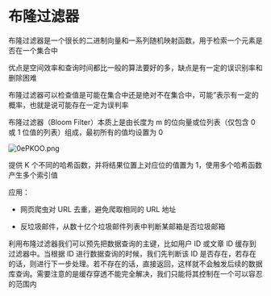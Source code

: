# 布隆过滤器

布隆过滤器是一个很长的二进制向量和一系列随机映射函数，用于检索一个元素是否在一个集合中

优点是空间效率和查询时间都比一般的算法要好的多，缺点是有一定的误识别率和删除困难

布隆过滤器可以检查值是可能在集合中还是绝对不在集合中，可能”表示有一定的概率，也就是说可能存在一定为误判率

布隆过滤器（Bloom Filter）本质上是由长度为 m 的位向量或位列表（仅包含 0 或 1 位值的列表）组成，最初所有的值均设置为 0

![0ePKOO.png](https://s1.ax1x.com/2020/09/29/0ePKOO.png)

提供 K 个不同的哈希函数，并将结果位置上对应位的值置为 1，使用多个哈希函数产生多个索引值

应用：

- 网页爬虫对 URL 去重，避免爬取相同的 URL 地址

- 反垃圾邮件，从数十亿个垃圾邮件列表中判断某邮箱是否垃圾邮箱

利用布隆过滤器我们可以预先把数据查询的主键，比如用户 ID 或文章 ID 缓存到过滤器中。当根据 ID 进行数据查询的时候，我们先判断该 ID 是否存在，若存在的话，则进行下一步处理。若不存在的话，直接返回，这样就不会触发后续的数据库查询。需要注意的是缓存穿透不能完全解决，我们只能将其控制在一个可以容忍的范围内
